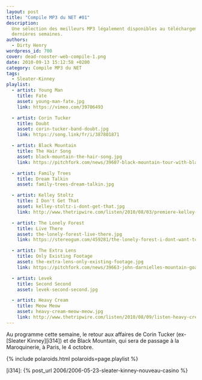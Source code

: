 ```yaml
---
layout: post
title: "Compile MP3 du NET #01"
description:
  Une sélection des meilleurs MP3 légalement disponibles au téléchargement des
  dernières semaines.
authors:
  - Dirty Henry
wordpress_id: 700
cover: dead-rooster-web-compile-1.png
date: 2010-09-13 15:12:58 +0200
category: Compile MP3 du NET
tags:
  - Sleater-Kinney
playlist:
  - artist: Young Man
    title: Fate
    asset: young-man-fate.jpg
    link: https://vimeo.com/39706493

  - artist: Corin Tucker
    title: Doubt
    asset: corin-tucker-band-doubt.jpg
    link: https://song.link/fr/i/387801871

  - artist: Black Mountain
    title: The Hair Song
    asset: black-mountain-the-hair-song.jpg
    link: https://pitchfork.com/news/39607-black-mountain-tour-with-black-angels/

  - artist: Family Trees
    title: Dream Talkin
    asset: family-trees-dream-talkin.jpg

  - artist: Kelley Stoltz
    title: I Don't Get That
    asset: kelley-stoltz-i-dont-get-that.jpg
    link: http://www.thetripwire.com/listen/2010/08/03/premiere-kelley-stoltz-i-dont-get-that/

  - artist: The Lonely Forest
    title: Live There
    asset: the-lonely-forest-live-there.jpg
    link: https://stereogum.com/459281/the-lonely-forest-i-dont-want-to-live-there-stereogum-premiere/mp3s/

  - artist: The Extra Lens
    title: Only Existing Footage
    asset: the-extra-lens-only-existing-footage.jpg
    link: https://pitchfork.com/news/39663-john-darnielles-mountain-goats-and-extra-lens-sign-to-merge-records/

  - artist: Levek
    title: Second Second
    asset: levek-second-second.jpg

  - artist: Heavy Cream
    title: Meow Meow
    asset: heavy-cream-meow-meow.jpg
    link: http://www.thetripwire.com/listen/2010/08/09/listen-heavy-cream-meow-meow/
---
```


Au programme cette semaine, le retour aux affaires de Corin Tucker (ex-[Sleater
Kinney][i314]) et de Black Mountain, qui sera de passage à la Maroquinerie, à
Paris, le 4 octobre.

{% include polaroids.html polaroids=page.playlist %}

[i314]: {% post_url 2006/2006-05-23-sleater-kinney-nouveau-casino %}
